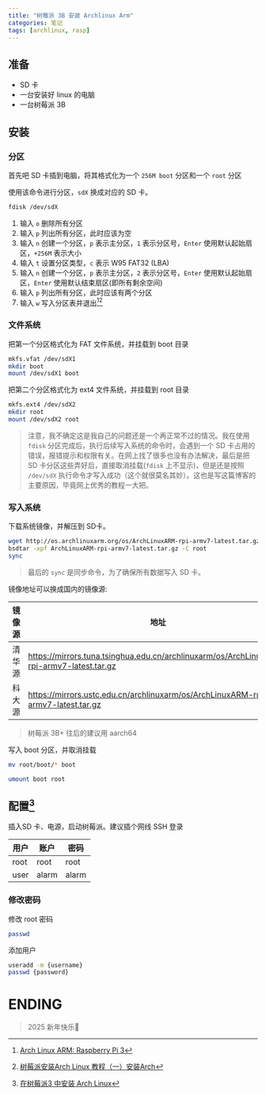 ```yaml
---
title: "树莓派 3B 安装 Archlinux Arm"
categories: 笔记
tags: [archlinux, rasp]
---
```


## 准备
- SD 卡
- 一台安装好 linux 的电脑
- 一台树莓派 3B

## 安装

### 分区

首先吧 SD 卡插到电脑，将其格式化为一个 `256M boot` 分区和一个 `root` 分区

使用该命令进行分区，`sdX` 换成对应的 SD 卡。

```bash
fdisk /dev/sdX
```
1. 输入 `o` 删除所有分区
2. 输入 `p` 列出所有分区，此时应该为空
3. 输入 `n` 创建一个分区，`p` 表示主分区，`1` 表示分区号，`Enter` 使用默认起始扇区，`+256M` 表示大小
4. 输入 `t` 设置分区类型，`c` 表示 W95 FAT32 (LBA)
5. 输入 `n` 创建一个分区，`p` 表示主分区，`2` 表示分区号，`Enter` 使用默认起始扇区，`Enter` 使用默认结束扇区(即所有剩余空间)
6. 输入 `p` 列出所有分区，此时应该有两个分区
7. 输入 `w` 写入分区表并退出[^1][^3]

### 文件系统

把第一个分区格式化为 FAT 文件系统，并挂载到 boot 目录
```bash
mkfs.vfat /dev/sdX1
mkdir boot
mount /dev/sdX1 boot
```

把第二个分区格式化为 ext4 文件系统，并挂载到 root 目录

```bash
mkfs.ext4 /dev/sdX2
mkdir root
mount /dev/sdX2 root
```

> 注意，我不确定这是我自己的问题还是一个再正常不过的情况。我在使用 `fdisk` 分区完成后，执行后续写入系统的命令时，会遇到一个 SD 卡占用的错误，报错提示和权限有关。在网上找了很多也没有办法解决，最后是把 SD 卡分区这些弄好后，直接取消挂载(`fdisk` 上不显示)，但是还是按照 `/dev/sdX` 执行命令才写入成功（这个就很莫名其妙）。这也是写这篇博客的主要原因，毕竟网上优秀的教程一大把。

### 写入系统

下载系统镜像，并解压到 SD卡。

```bash
wget http://os.archlinuxarm.org/os/ArchLinuxARM-rpi-armv7-latest.tar.gz
bsdtar -xpf ArchLinuxARM-rpi-armv7-latest.tar.gz -C root
sync
```

> 最后的 `sync` 是同步命令，为了确保所有数据写入 SD 卡。

镜像地址可以换成国内的镜像源:

|镜像源|地址|
|---|---|
|清华源|https://mirrors.tuna.tsinghua.edu.cn/archlinuxarm/os/ArchLinuxARM-rpi-armv7-latest.tar.gz|
|科大源|https://mirrors.ustc.edu.cn/archlinuxarm/os/ArchLinuxARM-rpi-armv7-latest.tar.gz|

> 树莓派 3B+ 往后的建议用 aarch64

写入 boot 分区，并取消挂载

```bash
mv root/boot/* boot

umount boot root
```

## 配置[^2]

插入SD 卡、电源，启动树莓派。建议插个网线 SSH 登录

|用户|账户|密码|
|--|--|--|
|root|root|root|
|user|alarm|alarm|

### 修改密码

修改 root 密码

```bash
passwd
```

添加用户
```bash
useradd -m {username}
passwd {password}
```

# ENDING

> 2025 新年快乐🎇

[^1]:[Arch Linux ARM: Raspberry Pi 3](https://archlinuxarm.org/platforms/armv8/broadcom/raspberry-pi-3)
[^2]:[在树莓派3 中安装 Arch Linux](https://immwind.com/raspberry-pi-install-arch-linux/)
[^3]:[树莓派安装Arch Linux 教程（一）安装Arch](https://qsctech-sange.github.io/arch-on-Raspberrypi.html#%E6%89%80%E9%9C%80%E5%B7%A5%E5%85%B7)